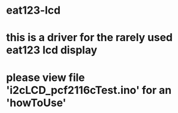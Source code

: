 # eat123-lcd
# this is a driver for the rarely used eat123 lcd display
# please view file 'i2cLCD_pcf2116cTest.ino' for an 'howToUse'
